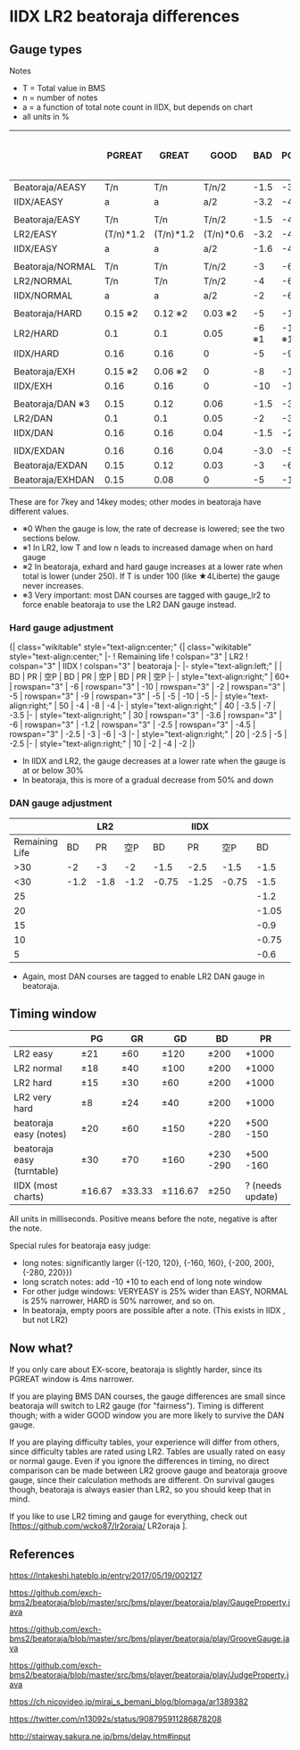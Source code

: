 # IIDX LR2 beatoraja differences 

## Gauge types

Notes

* T = Total value in BMS
* n = number of notes
* a = a function of total note count in IIDX, but depends on chart
* all units in %

|                  | PGREAT    | GREAT     | GOOD      | BAD   | POOR   | 空POOR | Low Life Adj ※0 |
|------------------|-----------|-----------|-----------|-------|--------|-------|-----------------|
| Beatoraja/AEASY  | T/n       | T/n       | T/n/2     | -1.5  | -3     | -0.5  | -               |
| IIDX/AEASY       | a         | a         | a/2       | -3.2  | -4.8   | -1.6  | -               |
|                  |           |           |           |       |        |       |                 |
| Beatoraja/EASY   | T/n       | T/n       | T/n/2     | -1.5  | -4.5   | -1    | -               |
| LR2/EASY         | (T/n)*1.2 | (T/n)*1.2 | (T/n)*0.6 | -3.2  | -4.8   | -1.6  | -               |
| IIDX/EASY        | a         | a         | a/2       | -1.6  | -4.8   | -1.6  | -               |
|                  |           |           |           |       |        |       |                 |
| Beatoraja/NORMAL | T/n       | T/n       | T/n/2     | -3    | -6     | -2    | -               |
| LR2/NORMAL       | T/n       | T/n       | T/n/2     | -4    | -6     | -2    | -               |
| IIDX/NORMAL      | a         | a         | a/2       | -2    | -6     | -2    | -               |
|                  |           |           |           |       |        |       |                 |
| Beatoraja/HARD   | 0.15 ※2   | 0.12 ※2   | 0.03 ※2   | -5    | -10    | -5    | Yes             |
| LR2/HARD         | 0.1       | 0.1       | 0.05      | -6 ※1 | -10 ※1 | -2 ※1 | Yes             |
| IIDX/HARD        | 0.16      | 0.16      | 0         | -5    | -9     | -5    | Yes             |
|                  |           |           |           |       |        |       |                 |
| Beatoraja/EXH    | 0.15 ※2   | 0.06 ※2   | 0         | -8    | -16    | -8    | No              |
| IIDX/EXH         | 0.16      | 0.16      | 0         | -10   | -18    | -10   | No              |
|                  |           |           |           |       |        |       |                 |
| Beatoraja/DAN ※3 | 0.15      | 0.12      | 0.06      | -1.5  | -3     | -1.5  | Yes             |
| LR2/DAN          | 0.1       | 0.1       | 0.05      | -2    | -3     | -2    | Yes             |
| IIDX/DAN         | 0.16      | 0.16      | 0.04      | -1.5  | -2.5   | -1.5  | Yes             |
|                  |           |           |           |       |        |       |                 |
| IIDX/EXDAN       | 0.16      | 0.16      | 0.04      | -3.0  | -5.0   | -3.0  | No              |
| Beatoraja/EXDAN  | 0.15      | 0.12      | 0.03      | -3    | -6     | -3    | No              |
| Beatoraja/EXHDAN | 0.15      | 0.08      | 0         | -5    | -10    | -5    | No              |


These are for 7key and 14key modes; other modes in beatoraja have different values.
* ※0 When the gauge is low, the rate of decrease is lowered; see the two sections below.
* ※1 In LR2, low T and low n leads to increased damage when on hard gauge
* ※2 In beatoraja, exhard and hard gauge increases at a lower rate when total is lower (under 250). If T is under 100 (like ★4Liberte) the gauge never increases.
* ※3 Very important: most DAN courses are tagged with gauge_lr2 to force enable beatoraja to use the LR2 DAN gauge instead.

### Hard gauge adjustment

{| class="wikitable" style="text-align:center;"
{| class="wikitable" style="text-align:center;"
|-
! Remaining life
! colspan="3" | LR2
! colspan="3" | IIDX
! colspan="3" | beatoraja
|-
|- style="text-align:left;"
| 
| BD
| PR
| 空P
| BD
| PR
| 空P
| BD
| PR
| 空P
|-
| style="text-align:right;" | 60+
| rowspan="3" | -6
| rowspan="3" | -10
| rowspan="3" | -2
| rowspan="3" | -5
| rowspan="3" | -9
| rowspan="3" | -5
| -5
| -10
| -5
|-
| style="text-align:right;" | 50
| -4
| -8
| -4
|-
| style="text-align:right;" | 40
| -3.5
| -7
| -3.5
|-
| style="text-align:right;" | 30
| rowspan="3" | -3.6
| rowspan="3" | -6
| rowspan="3" | -1.2
| rowspan="3" | -2.5
| rowspan="3" | -4.5
| rowspan="3" | -2.5
| -3
| -6
| -3
|-
| style="text-align:right;" | 20
| -2.5
| -5
| -2.5
|-
| style="text-align:right;" | 10
| -2
| -4
| -2
|}

* In IIDX and LR2, the gauge decreases at a lower rate when the gauge is at or below 30%
* In beatoraja, this is more of a gradual decrease from 50% and down

### DAN gauge adjustment

|                |      |  LR2 |      |      | IIDX |      |      | raja |      | 
|----------------|------|------|------|------|------|------|------|------|------|
| Remaining Life |  BD  |  PR  | 空P  |  BD  |  PR  | 空P  |  BD  |  PR  |  空P |
| >30            | -2   | -3   | -2   | -1.5 | -2.5 | -1.5 | -1.5 |   -3 | -1.5 |
| <30            | -1.2 | -1.8 | -1.2 |-0.75 | -1.25| -0.75| -1.5 |  -3  | -1.5 |
| 25             |      |      |      |      |      |      | -1.2 | -2.4 | -1.2 |
| 20             |      |      |      |      |      |      | -1.05| -2.1 | -1.05|
| 15             |      |      |      |      |      |      | -0.9 | -1.8 | -0.9 |
| 10             |      |      |      |      |      |      | -0.75| -1.5 | -0.75|
| 5              |      |      |      |      |      |      | -0.6 | -1.2 | -0.6 |


* Again, most DAN courses are tagged to enable LR2 DAN gauge in beatoraja.

## Timing window

|                            | PG     | GR     | GD      | BD        | PR               |
|----------------------------|--------|--------|---------|-----------|------------------|
| LR2 easy                   | ±21    | ±60    | ±120    | ±200      | +1000            |
| LR2 normal                 | ±18    | ±40    | ±100    | ±200      | +1000            |
| LR2 hard                   | ±15    | ±30    | ±60     | ±200      | +1000            |
| LR2 very hard              | ±8     | ±24    | ±40     | ±200      | +1000            |
| beatoraja easy (notes)     | ±20    | ±60    | ±150    | +220 -280 | +500 -150        |
| beatoraja easy (turntable) | ±30    | ±70    | ±160    | +230 -290 | +500 -160        |
| IIDX (most charts)         | ±16.67 | ±33.33 | ±116.67 | ±250      | ? (needs update) |

All units in milliseconds. Positive means before the note, negative is after the note.

Special rules for beatoraja easy judge:
* long notes: significantly larger ({-120, 120}, {-160, 160}, {-200, 200}, {-280, 220}})
* long scratch notes: add -10 +10 to each end of long note window
* For other judge windows: VERYEASY is 25% wider than EASY, NORMAL is 25% narrower, HARD is 50% narrower, and so on.
* In beatoraja, empty poors are possible after a note. (This exists in IIDX , but not LR2)

## Now what?

If you only care about EX-score, beatoraja is slightly harder, since its PGREAT window is 4ms narrower.

If you are playing BMS DAN courses, the gauge differences are small since beatoraja will switch to LR2 gauge (for "fairness"). Timing is different though; with a wider GOOD window you are more likely to survive the DAN gauge.

If you are playing difficulty tables, your experience will differ from others, since difficulty tables are rated using LR2. Tables are usually rated on easy or normal gauge. Even if you ignore the differences in timing, no direct comparison can be made between LR2 groove gauge and beatoraja groove gauge, since their calculation methods are different. On survival gauges though, beatoraja is always easier than LR2, so you should keep that in mind.

If you like to use LR2 timing and gauge for everything, check out [https://github.com/wcko87/lr2oraja/ LR2oraja ].

## References

https://lntakeshi.hateblo.jp/entry/2017/05/19/002127

https://github.com/exch-bms2/beatoraja/blob/master/src/bms/player/beatoraja/play/GaugeProperty.java

https://github.com/exch-bms2/beatoraja/blob/master/src/bms/player/beatoraja/play/GrooveGauge.java

https://github.com/exch-bms2/beatoraja/blob/master/src/bms/player/beatoraja/play/JudgeProperty.java

https://ch.nicovideo.jp/mirai_s_bemani_blog/blomaga/ar1389382

https://twitter.com/n13092s/status/908795911286878208

http://stairway.sakura.ne.jp/bms/delay.htm#input


